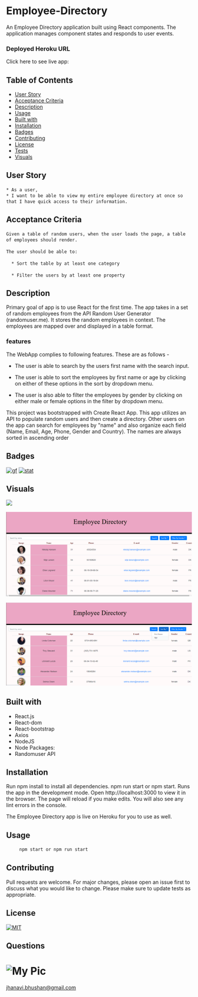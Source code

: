 
# Employee-Directory
An Employee Directory application built using React components.
The application manages component states and responds to user events.

### Deployed Heroku URL
Click here to see live app: 

## Table of Contents
   * [User Story](#user-story)
   * [Acceptance Criteria](#acceptance-criteria)
   * [Description](#description)
   * [Usage](#usage)
   * [Built with](#built-with)
   * [Installation](#installation)
   * [Badges](#badges)
   * [Contributing](#contributing)
   * [License](#license)
   * [Tests](#tests)
   * [Visuals](#visuals)

## User Story
```
* As a user, 
* I want to be able to view my entire employee directory at once so that I have quick access to their information.

```
## Acceptance Criteria
```
Given a table of random users, when the user loads the page, a table of employees should render. 

The user should be able to:

  * Sort the table by at least one category

  * Filter the users by at least one property
```

## Description
Primary goal of app is to use React for the first time. The app takes in a set of random employees from the API Random User Generator (randomuser.me). It stores the random employees in context. The employees are mapped over and displayed in a table format. 

### features
The WebApp complies to following features. These are as follows -

* The user is able to search by the users first name with the search input.

* The user is able to sort the employees by first name or age by clicking on either of these options in the sort by dropdown menu.

* The user is also able to filter the employees by gender by clicking on either male or female options in the filter by dropdown menu.

This project was bootstrapped with Create React App.
This app utilizes an API to populate random users and then create a directory. Other users on the app can search for employees by "name" and also organize each field (Name, Email, Age, Phone, Gender and Country). The names are always sorted in ascending order

## Badges
[![gf](https://img.shields.io/github/followers/sujatha-m?style=social)](https://img.shields.io/github/followers/sujatha-m?style=social)
[![stat](https://img.shields.io/website?url=https%3A%2F%2Fsujatha-m.github.io%2FWeather-Dashboard%2FDevelop%2F)](https://img.shields.io/website?url=https%3A%2F%2Fsujatha-m.github.io%2FWeather-Dashboard%2FDevelop%2F)


## Visuals

![](Demo/employee-directory.gif)

![](Demo/1.Screenshot.png)

![](Demo/2.Screenshot.png)

## Built with
* React.js
* React-dom
* React-bootstrap
* Axios
* NodeJS
* Node Packages:
* Randomuser API

## Installation 
Run npm install to install all dependencies.
npm run start or npm start.
Runs the app in the development mode.
Open http://localhost:3000 to view it in the browser.
The page will reload if you make edits. You will also see any lint errors in the console.

The Employee Directory app is live on Heroku for you to use as well.

## Usage
```sh
     npm start or npm run start
```

## Contributing
Pull requests are welcome. For major changes, please open an issue first to discuss what you would like to change.
Please make sure to update tests as appropriate.


## License 
[![MIT](https://img.shields.io/npm/l/isc?color=Blue&style=plastic)](https://img.shields.io/npm/l/isc?color=Blue&style=plastic)

## Questions
# ![My Pic](https://avatars0.githubusercontent.com/u/59231894?v=4)

jhanavi.bhushan@gmail.com
